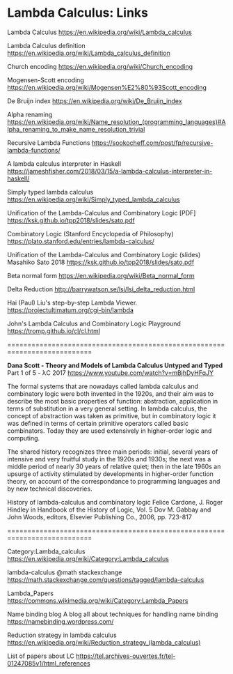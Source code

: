 # Lambda Calculus: Links

Lambda Calculus
https://en.wikipedia.org/wiki/Lambda_calculus

Lambda Calculus definition
https://en.wikipedia.org/wiki/Lambda_calculus_definition

Church encoding
https://en.wikipedia.org/wiki/Church_encoding

Mogensen-Scott encoding
https://en.wikipedia.org/wiki/Mogensen%E2%80%93Scott_encoding


De Bruijn index
https://en.wikipedia.org/wiki/De_Bruijn_index

Alpha renaming
https://en.wikipedia.org/wiki/Name_resolution_(programming_languages)#Alpha_renaming_to_make_name_resolution_trivial


Recursive Lambda Functions
https://sookocheff.com/post/fp/recursive-lambda-functions/

A lambda calculus interpreter in Haskell
https://jameshfisher.com/2018/03/15/a-lambda-calculus-interpreter-in-haskell/

Simply typed lambda calculus
https://en.wikipedia.org/wiki/Simply_typed_lambda_calculus


Unification of the Lambda-Calculus and Combinatory Logic [PDF]
https://ksk.github.io/tpp2018/slides/sato.pdf


Combinatory Logic (Stanford Encyclopedia of Philosophy)
https://plato.stanford.edu/entries/lambda-calculus/

Unification of the Lambda-Calculus and Combinatory Logic (slides)
Masahiko Sato 2018
https://ksk.github.io/tpp2018/slides/sato.pdf

Beta normal form
https://en.wikipedia.org/wiki/Beta_normal_form

Delta Reduction
http://barrywatson.se/lsi/lsi_delta_reduction.html

Hai (Paul) Liu's step-by-step Lambda Viewer.
https://projectultimatum.org/cgi-bin/lambda

John's Lambda Calculus and Combinatory Logic Playground
https://tromp.github.io/cl/cl.html

===========================================================================

**Dana Scott - Theory and Models of Lambda Calculus Untyped and Typed**
Part 1 of 5 - λC 2017
https://www.youtube.com/watch?v=mBjhDyHFqJY

The formal systems that are nowadays called lambda calculus and combinatory logic were both invented in the 1920s, and their aim was to describe the most basic properties of function: abstraction, application in terms of substitution in a very general setting. In lambda calculus, the concept of abstraction was taken as primitive, but in combinatory logic it was defined in terms of certain primitive operators called basic combinators. Today they are used extensively in higher-order logic and computing.

The shared history recognizes three main periods: initial, several years of intensive and very fruitful study in the 1920s and 1930s; the next was a middle period of nearly 30 years of relative quiet; then in the late 1960s an upsurge of activity stimulated by developments in higher-order function theory, on account of the correspondance to programming languages and by new technical discoveries.

History of lambda-calculus and combinatory logic
Felice Cardone, J. Roger Hindley
in
Handbook of the History of Logic, Vol. 5
Dov M. Gabbay and John Woods, editors, Elsevier Publishing Co., 2006,
pp. 723-817

===========================================================================

Category:Lambda_calculus
https://en.wikipedia.org/wiki/Category:Lambda_calculus

lambda-calculus @math stackexchange
https://math.stackexchange.com/questions/tagged/lambda-calculus

Lambda_Papers
https://commons.wikimedia.org/wiki/Category:Lambda_Papers

Name binding blog
A blog all about techniques for handling name binding
https://namebinding.wordpress.com/

Reduction strategy in lambda calculus
https://en.wikipedia.org/wiki/Reduction_strategy_(lambda_calculus)

List of papers about LC
https://tel.archives-ouvertes.fr/tel-01247085v1/html_references
